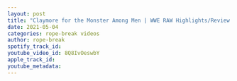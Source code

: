 ```yaml
---
layout: post
title: "Claymore for the Monster Among Men | WWE RAW Highlights/Review | Return of Eva Marie"
date: 2021-05-04
categories: rope-break videos
author: rope-break
spotify_track_id: 
youtube_video_id: 8Q8IvOeswbY
apple_track_id: 
youtube_metadata: 
---
```

